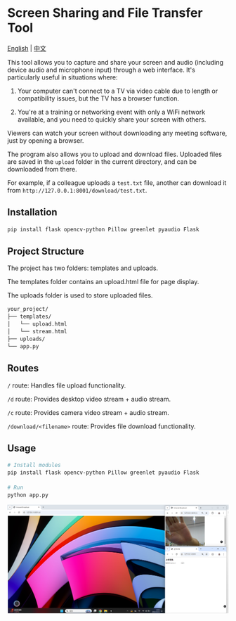 # Screen Sharing and File Transfer Tool

[English](README.md) | [中文](README_CN.md)

This tool allows you to capture and share your screen and audio (including device audio and microphone input) through a web interface. It's particularly useful in situations where:

1. Your computer can't connect to a TV via video cable due to length or compatibility issues, but the TV has a browser function.

2. You're at a training or networking event with only a WiFi network available, and you need to quickly share your screen with others.

Viewers can watch your screen without downloading any meeting software, just by opening a browser.

The program also allows you to upload and download files. Uploaded files are saved in the `upload` folder in the current directory, and can be downloaded from there.

For example, if a colleague uploads a `test.txt` file, another can download it from `http://127.0.0.1:8001/download/test.txt`.

## Installation

```bash
pip install flask opencv-python Pillow greenlet pyaudio Flask
```

## Project Structure

The project has two folders: templates and uploads.

The templates folder contains an upload.html file for page display.

The uploads folder is used to store uploaded files.

```bash showLineNumbers
your_project/
├── templates/
│   └── upload.html
│   └── stream.html
├── uploads/
└── app.py
```

## Routes

`/` route: Handles file upload functionality.

`/d` route: Provides desktop video stream + audio stream.

`/c` route: Provides camera video stream + audio stream.

`/download/<filename>` route: Provides file download functionality.

## Usage

```bash
# Install modules
pip install flask opencv-python Pillow greenlet pyaudio Flask

# Run
python app.py
```

![alt text](show.png)
